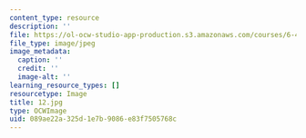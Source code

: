 ```yaml
---
content_type: resource
description: ''
file: https://ol-ocw-studio-app-production.s3.amazonaws.com/courses/6-451-principles-of-digital-communication-ii-spring-2005/089ae22a325d1e7b9086e83f7505768c_12.jpg
file_type: image/jpeg
image_metadata:
  caption: ''
  credit: ''
  image-alt: ''
learning_resource_types: []
resourcetype: Image
title: 12.jpg
type: OCWImage
uid: 089ae22a-325d-1e7b-9086-e83f7505768c
---
```

